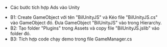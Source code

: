 * Các bước tích hợp Ads vào Unity
- B1:
    Create GameObject với tên "BilUnityJS" và Kéo file "BilUnityJS.cs" vào GameObject đó.
    Đưa GameObject "BilUnityJS" vào trong Hierarchy.
- B2:
    Tạo folder "Plugins" trong Assets và copy file "BilUnityJS.jslib" vào folder đó.
- B3: 
    Tích hợp code chạy demo trong file GameManager.cs

